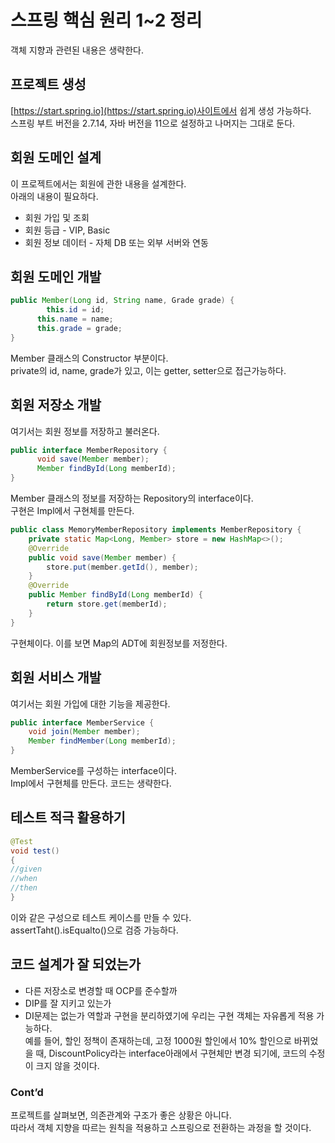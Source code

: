 # 스프링 핵심 원리 1~2 정리
객체 지향과 관련된 내용은 생략한다.   

## 프로젝트 생성
[https://start.spring.io](https://start.spring.io)사이트에서 쉽게 생성 가능하다.   
스프링 부트 버전을 2.7.14, 자바 버전을 11으로 설정하고 나머지는 그대로 둔다.   
## 회원 도메인 설계
이 프로젝트에서는 회원에 관한 내용을 설계한다.   
아래의 내용이 필요하다.   
* 회원 가입 및 조회
* 회원 등급 - VIP, Basic
* 회원 정보 데이터 - 자체 DB 또는 외부 서버와 연동
## 회원 도메인 개발
```java
public Member(Long id, String name, Grade grade) {
		this.id = id;
      this.name = name;
      this.grade = grade;
}
```
Member 클래스의 Constructor 부분이다.   
private의 id, name, grade가 있고, 이는 getter, setter으로 접근가능하다.   
## 회원 저장소 개발
여기서는 회원 정보를 저장하고 불러온다.   
```java
public interface MemberRepository {
      void save(Member member);
      Member findById(Long memberId);
} 
```
Member 클래스의 정보를 저장하는 Repository의 interface이다.   
구현은 Impl에서 구현체를 만든다.   
```java
public class MemoryMemberRepository implements MemberRepository {
	private static Map<Long, Member> store = new HashMap<>();
	@Override
	public void save(Member member) {
		store.put(member.getId(), member);
	}
	@Override
	public Member findById(Long memberId) {
		return store.get(memberId);
	}
} 
```
구현체이다. 이를 보면 Map의 ADT에 회원정보를 저정한다.   
## 회원 서비스 개발
여기서는 회원 가입에 대한 기능을 제공한다.   
```java
public interface MemberService {
	void join(Member member);
	Member findMember(Long memberId);
} 
```
MemberService를 구성하는 interface이다.   
Impl에서 구현체를 만든다. 코드는 생략한다.   
## 테스트 적극 활용하기
```java
@Test
void test()
{
//given
//when
//then
}
```
이와 같은 구성으로 테스트 케이스를 만들 수 있다.   
assertTaht().isEqualto()으로 검증 가능하다.   
## 코드 설계가 잘 되었는가
* 다른 저장소로 변경할 때 OCP를 준수할까
* DIP를 잘 지키고 있는가
* DI문제는 없는가
역할과 구현을 분리하였기에 우리는 구현 객체는 자유롭게 적용 가능하다.   
예를 들어, 할인 정책이 존재하는데, 고정 1000원 할인에서 10% 할인으로 바뀌었을 때, DiscountPolicy라는 interface아래에서 구현체만 변경 되기에, 코드의 수정이 크지 않을 것이다.   
### Cont’d
프로젝트를 살펴보면, 의존관계와 구조가 좋은 상황은 아니다.   
따라서 객체 지향을 따르는 원칙을 적용하고 스프링으로 전환하는 과정을 할 것이다. 